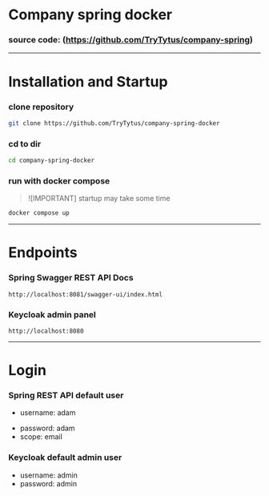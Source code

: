
# Company spring docker

### source code: (https://github.com/TryTytus/company-spring)

---

# Installation and Startup

### clone repository

```bash
git clone https://github.com/TryTytus/company-spring-docker
```
### cd to dir

```bash
cd company-spring-docker
```

### run with docker compose

>![IMPORTANT]
> startup may take some time


```bash
docker compose up
```

---

# Endpoints

### Spring Swagger REST API Docs

```
http://localhost:8081/swagger-ui/index.html
```

### Keycloak admin panel

```
http://localhost:8080
```

---
# Login


### Spring REST API default user

- username: adam
* password: adam
* scope: email

### Keycloak default admin user

* username: admin
* password: admin
